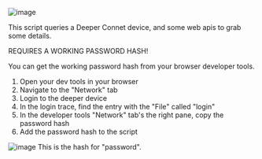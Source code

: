![image](https://github.com/OutOfThisPlanet/Deeper-PowerShell/assets/42836083/d4f51b04-5dee-4962-b1b6-ed6b884f5728)

This script queries a Deeper Connet device, and some web apis to grab some details. 

REQUIRES A WORKING PASSWORD HASH!

You can get the working password hash from your browser developer tools. 

1) Open your dev tools in your browser
2) Navigate to the "Network" tab
3) Login to the deeper device
4) In the login trace, find the entry with the "File" called "login"
5) In the developer tools "Network" tab's the right pane, copy the password hash
6) Add the password hash to the script

![image](https://github.com/OutOfThisPlanet/Deeper-PowerShell/assets/42836083/252afe6c-089f-4866-a01d-51f47185d849)
This is the hash for "password". 
